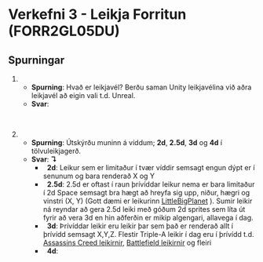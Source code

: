 # Verkefni 3 - Leikja Forritun (FORR2GL05DU)

## Spurningar

1. 
   * **Spurning**: Hvað er leikjavél? Berðu saman Unity leikjavélina við aðra leikjavél að eigin vali t.d. Unreal. 
   * **Svar**:
<br>

2.
   * **Spurning**: Útskýrðu muninn á víddum; **2d**, **2.5d**, **3d** og **4d** í tölvuleikjagerð. 
   * **Svar**: **↴**
        * &nbsp;&nbsp;**2d**: Leikur sem er limitaður í tvær víddir semsagt engun dýpt er í senunum og bara renderað X og Y<br>
        * &nbsp;&nbsp;**2.5d**: 2.5d er oftast í raun þrívíddar leikur nema er bara limitaður í 2d Space semsagt bra hægt að hreyfa sig upp, niður, hægri og vinstri (X, Y) (Gott dæmi er leikurinn [LittleBigPlanet](https://www.google.is/search?q=LittleBigPlanet&rlz=1C1GCEB_enIS812IS812&source=lnms&tbm=isch&sa=X&ved=0ahUKEwjege68q6TeAhVC_KQKHVGWBJsQ_AUIDigB&biw=1920&bih=969#imgrc=NuXuxhIpzjQFPM:) ). Sumir leikir ná reyndar að gera 2.5d leiki með góðum 2d sprites sem líta út fyrir að vera 3d en hin aðferðin er mikip algengari, allavega í dag.<br>
        * &nbsp;&nbsp;**3d**: Þrívíddar leikir eru leikir þar sem það er renderað allt í þrívídd semsagt X,Y,Z. Flestir Triple-A leikir í dag eru í þrívídd t.d. [Assassins Creed leikirnir](), [Battlefield leikirnir]() og fleiri <br>
        * &nbsp;&nbsp;**4d**:
